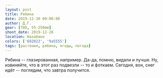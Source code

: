 ```yaml
---
layout: post
title: Рябина
date: 2019-12-30 00:00:00
author: Д.Г.
gear: [70D, 55-250mm]
shoot_date: 2019-12-28
location: Нахабино
colors: ['692022', '9a5555']
tags: [растения, рябина, ягоды, погода]
---
```

Рябина -- глазированная, например. Да-да, помню, видали и лучше. Ну, извиняйте, что в этот раз подвезли -- то и фоткаем. Сегодня, вон, снег идёт -- поглядим, что завтра получится.
